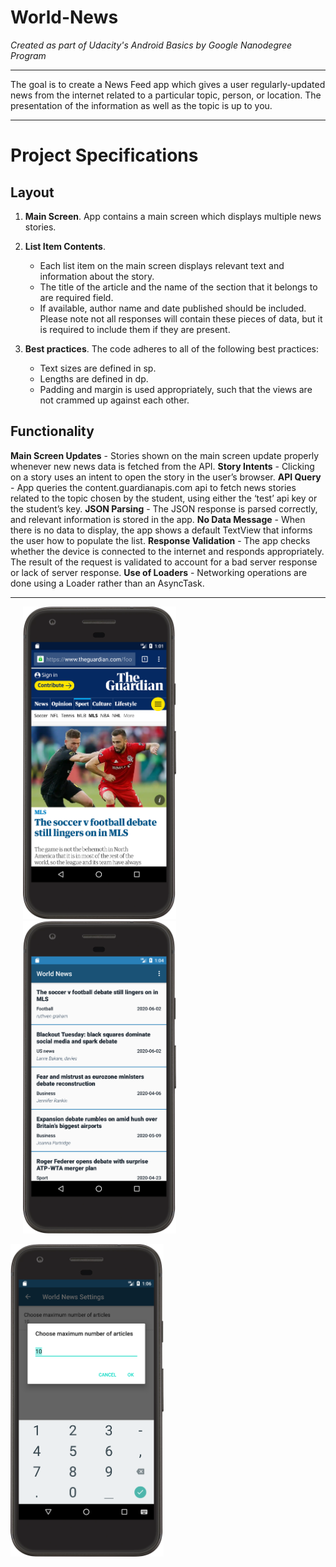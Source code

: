 # World-News

*Created as part of Udacity's Android Basics by Google Nanodegree Program*
____________

The goal is to create a News Feed app which gives a user regularly-updated news from the internet related to a particular topic, person, or location. The presentation of the information as well as the topic is up to you.
____________

# Project Specifications

## Layout

1. **Main Screen**. App contains a main screen which displays multiple news stories.
2. **List Item Contents**.
	* Each list item on the main screen displays relevant text and information about the story.
	* The title of the article and the name of the section that it belongs to are required field.
	* If available, author name and date published should be included. Please note not all responses will contain these pieces of data, but it is required to include them if they are present.

3. **Best practices**. The code adheres to all of the following best practices:
   * Text sizes are defined in sp.
   * Lengths are defined in dp.
   * Padding and margin is used appropriately, such that the views are not crammed up against each other.
   
## Functionality

 **Main Screen Updates** - Stories shown on the main screen update properly whenever new news data is fetched from the API.
 **Story Intents** - Clicking on a story uses an intent to open the story in the user’s browser.
 **API Query** - App queries the content.guardianapis.com api to fetch news stories related to the topic chosen by the student, using either the ‘test’ api key or the student’s key.
 **JSON Parsing** - The JSON response is parsed correctly, and relevant information is stored in the app.
 **No Data Message** - When there is no data to display, the app shows a default TextView that informs the user how to populate the list.
 **Response Validation** - The app checks whether the device is connected to the internet and responds appropriately. The result of the request is validated to account for a bad server response or lack of server response.
 **Use of Loaders** - Networking operations are done using a Loader rather than an AsyncTask.
 
 ____________
 
  <img src="images/article.png" height="500" hspace="20"/> <img src="images/articlegroup.png" height="500" hspace="20"/> 

  <img src="images/articlecount.png" height="500"/>

 

